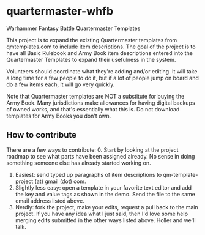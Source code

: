 quartermaster-whfb
==================

Warhammer Fantasy Battle Quartermaster Templates

This project is to expand the existing Quartermaster templates from qmtemplates.com to include item descriptions. The goal of the project is to have all Basic Rulebook and Army Book item descriptions entered into the Quartermaster Templates to expand their usefulness in the system.

Volunteers should coordinate what they're adding and/or editing. It will take a long time for a few people to do it, but if a lot of people jump on board and do a few items each, it will go very quickly.

Note that Quartermaster templates are NOT a substitute for buying the Army Book. Many jurisdictions make allowances for having digital backups of owned works, and that's essentially what this is. Do not download templates for Army Books you don't own.

How to contribute
-----------------

There are a few ways to contribute:
0. Start by looking at the project roadmap to see what parts have been assigned already. No sense in doing something someone else has already started working on.
1. Easiest: send typed up paragraphs of item descriptions to qm-template-project (at) gmail (dot) com.
2. Slightly less easy: open a template in your favorite text editor and add the key and value tags as shown in the demo. Send the file to the same email address listed above.
3. Nerdly: fork the project, make your edits, request a pull back to the main project. If you have any idea what I just said, then I'd love some help merging edits submitted in the other ways listed above. Holler and we'll talk.
